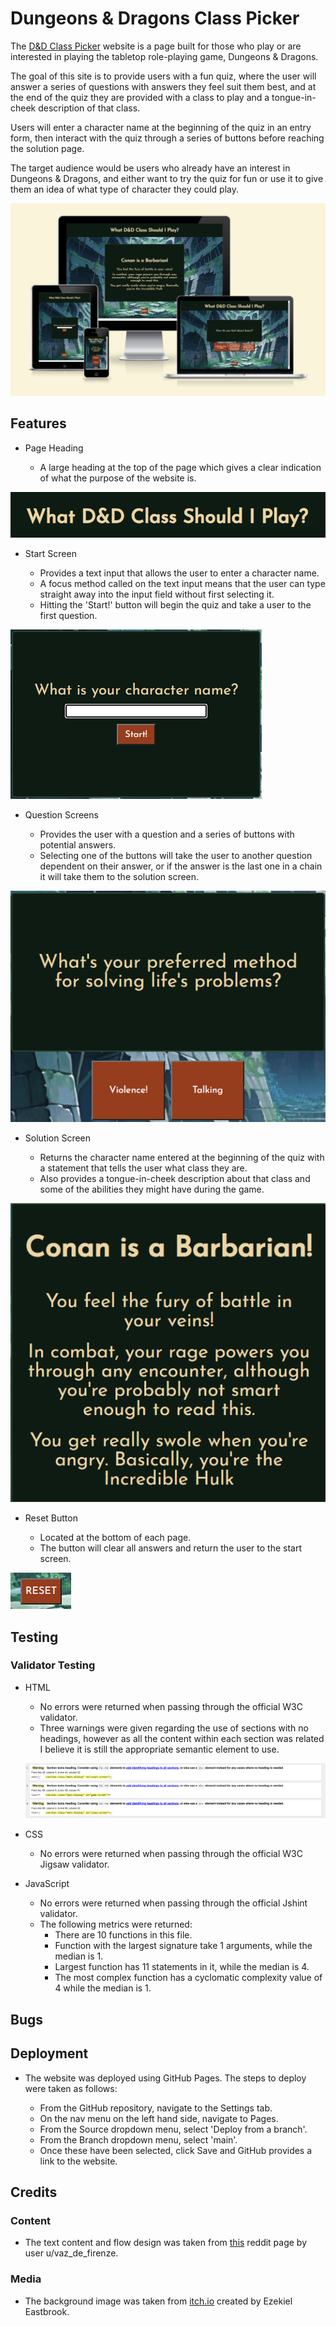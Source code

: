 # Dungeons & Dragons Class Picker

The [D&D Class Picker](https://jfpaliga.github.io/dnd-class-picker/) website is a page built for those who play or are interested in playing the tabletop role-playing game, Dungeons & Dragons.

The goal of this site is to provide users with a fun quiz, where the user will answer a series of questions with answers they feel suit them best, and at the end of the quiz they are provided with a class to play and a tongue-in-cheek description of that class.

Users will enter a character name at the beginning of the quiz in an entry form, then interact with the quiz through a series of buttons before reaching the solution page.

The target audience would be users who already have an interest in Dungeons & Dragons, and either want to try the quiz for fun or use it to give them an idea of what type of character they could play.

![Screenshot from amiresponsive of the website on different media devices](assets/images/amiresponsive.png)

## Features

- Page Heading

  - A large heading at the top of the page which gives a clear indication of what the purpose of the website is.

![Screenshot of the page heading](assets/images/header.png)

- Start Screen

  - Provides a text input that allows the user to enter a character name.
  - A focus method called on the text input means that the user can type straight away into the input field without first selecting it.
  - Hitting the 'Start!' button will begin the quiz and take a user to the first question.

![Screenshot of site start screen](assets/images/startscreen.png)

- Question Screens

  - Provides the user with a question and a series of buttons with potential answers.
  - Selecting one of the buttons will take the user to another question dependent on their answer, or if the answer is the last one in a chain it will take them to the solution screen.

![Screenshot of one of the question screens](assets/images/questions.png)

- Solution Screen

  - Returns the character name entered at the beginning of the quiz with a statement that tells the user what class they are.
  - Also provides a tongue-in-cheek description about that class and some of the abilities they might have during the game.

![Screenshot of one of the solution screens](assets/images/solution.png)

- Reset Button

  - Located at the bottom of each page.
  - The button will clear all answers and return the user to the start screen.

![Screenshot of the reset button](assets/images/resetbutton.png)

## Testing

### Validator Testing

- HTML

  - No errors were returned when passing through the official W3C validator.
  - Three warnings were given regarding the use of sections with no headings, however as all the content within each section was related I believe it is still the appropriate semantic element to use.

  ![Screenshot of the warnings from the W3C validator](assets/images/htmlwarnings.png)

- CSS

  - No errors were returned when passing through the official W3C Jigsaw validator.

- JavaScript

  - No errors were returned when passing through the official Jshint validator.
  - The following metrics were returned:
    - There are 10 functions in this file.
    - Function with the largest signature take 1 arguments, while the median is 1.
    - Largest function has 11 statements in it, while the median is 4.
    - The most complex function has a cyclomatic complexity value of 4 while the median is 1.

## Bugs

## Deployment

- The website was deployed using GitHub Pages. The steps to deploy were taken as follows:

  - From the GitHub repository, navigate to the Settings tab.
  - On the nav menu on the left hand side, navigate to Pages.
  - From the Source dropdown menu, select 'Deploy from a branch'.
  - From the Branch dropdown menu, select 'main'.
  - Once these have been selected, click Save and GitHub provides a link to the website.

## Credits

### Content

- The text content and flow design was taken from [this](https://www.reddit.com/r/DnD/comments/cbxw9f/class_selection_chart_now_with_extra_warlock/) reddit page by user u/vaz_de_firenze.

### Media

- The background image was taken from [itch.io](https://ezekiel-eastbrook.itch.io/1000-magical-fantasy-anime-visual-novel-backgrounds) created by Ezekiel Eastbrook.